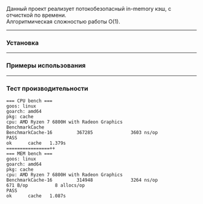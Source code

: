 Данный проект реализует потокобезопасный in-memory кэш, с отчисткой по времени.  
Алгоритмическая сложностью работы O(1).

*** 
### Установка

***
### Примеры использования
***
### Тест производительности  

```
=== CPU bench ===
goos: linux
goarch: amd64
pkg: cache
cpu: AMD Ryzen 7 6800H with Radeon Graphics         
BenchmarkCache
BenchmarkCache-16         367285              3603 ns/op
PASS
ok      cache   1.379s
================++
=== MEM bench ===
goos: linux
goarch: amd64
pkg: cache
cpu: AMD Ryzen 7 6800H with Radeon Graphics         
BenchmarkCache-16         314948              3264 ns/op             671 B/op          8 allocs/op
PASS
ok      cache   1.087s
```
